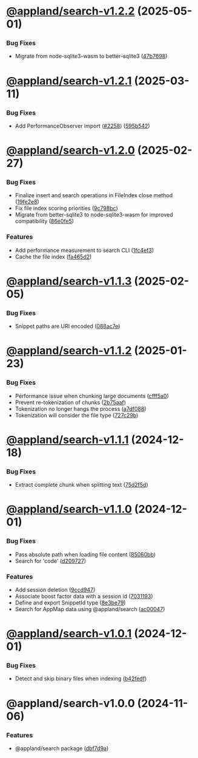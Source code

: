 # [@appland/search-v1.2.2](https://github.com/getappmap/appmap-js/compare/@appland/search-v1.2.1...@appland/search-v1.2.2) (2025-05-01)


### Bug Fixes

* Migrate from node-sqlite3-wasm to better-sqlite3 ([47b7698](https://github.com/getappmap/appmap-js/commit/47b769860ce7a55dc3806981da2a78a408bc0648))

# [@appland/search-v1.2.1](https://github.com/getappmap/appmap-js/compare/@appland/search-v1.2.0...@appland/search-v1.2.1) (2025-03-11)


### Bug Fixes

* Add PerformanceObserver import ([#2258](https://github.com/getappmap/appmap-js/issues/2258)) ([595b542](https://github.com/getappmap/appmap-js/commit/595b542c33529b7fb5e8ed07126f44bc5a545137))

# [@appland/search-v1.2.0](https://github.com/getappmap/appmap-js/compare/@appland/search-v1.1.3...@appland/search-v1.2.0) (2025-02-27)


### Bug Fixes

* Finalize insert and search operations in FileIndex close method ([19fe2e8](https://github.com/getappmap/appmap-js/commit/19fe2e8574cf11e6619629331d7deb7fbdcb11c5))
* Fix file index scoring priorities ([9c798bc](https://github.com/getappmap/appmap-js/commit/9c798bca5c943e9e344b838314f9e0739082c4d9))
* Migrate from better-sqlite3 to node-sqlite3-wasm for improved compatibility ([86e0fe5](https://github.com/getappmap/appmap-js/commit/86e0fe5386286816473c0b16a91f7fa80f8706af))


### Features

* Add performance measurement to search CLI ([1fc4ef3](https://github.com/getappmap/appmap-js/commit/1fc4ef331256a861c6de3e310cbdd70b7a9aa41c))
* Cache the file index ([fa465d2](https://github.com/getappmap/appmap-js/commit/fa465d244688da939c86444ba4652feff207f378))

# [@appland/search-v1.1.3](https://github.com/getappmap/appmap-js/compare/@appland/search-v1.1.2...@appland/search-v1.1.3) (2025-02-05)


### Bug Fixes

* Snippet paths are URI encoded ([088ac7e](https://github.com/getappmap/appmap-js/commit/088ac7eb22dceadd320ae1a162ee8d7290f88b9b))

# [@appland/search-v1.1.2](https://github.com/getappmap/appmap-js/compare/@appland/search-v1.1.1...@appland/search-v1.1.2) (2025-01-23)


### Bug Fixes

* Performance issue when chunking large documents ([cfff5a0](https://github.com/getappmap/appmap-js/commit/cfff5a0f9937f8fb57d3344812bc304e6292819e))
* Prevent re-tokenization of chunks ([2b75aaf](https://github.com/getappmap/appmap-js/commit/2b75aafe35f40abae21961acf4363edbae810aee))
* Tokenization no longer hangs the process ([a7df088](https://github.com/getappmap/appmap-js/commit/a7df088461add710b0f5e91aaec0ce92b2e1baed))
* Tokenization will consider the file type ([727c29b](https://github.com/getappmap/appmap-js/commit/727c29be5f31c09e736b9ab0554a8094b46a01a4))

# [@appland/search-v1.1.1](https://github.com/getappmap/appmap-js/compare/@appland/search-v1.1.0...@appland/search-v1.1.1) (2024-12-18)


### Bug Fixes

* Extract complete chunk when splitting text ([75d2f5d](https://github.com/getappmap/appmap-js/commit/75d2f5df06c9794b772116c2facde366d5e1cd7d))

# [@appland/search-v1.1.0](https://github.com/getappmap/appmap-js/compare/@appland/search-v1.0.1...@appland/search-v1.1.0) (2024-12-01)


### Bug Fixes

* Pass absolute path when loading file content ([85060bb](https://github.com/getappmap/appmap-js/commit/85060bb432fec9a1ee2d461fa671cb18b0f21fe6))
* Search for 'code' ([d209727](https://github.com/getappmap/appmap-js/commit/d209727d4ec19d8027b1cb4eb36ed31a60d9eb21))


### Features

* Add session deletion ([9ccd947](https://github.com/getappmap/appmap-js/commit/9ccd947f110857d5d881a31bf0c947bb02f1f2c5))
* Associate boost factor data with a session id ([7031193](https://github.com/getappmap/appmap-js/commit/70311932553adb0aca4ae7f6f11af23790921bdf))
* Define and export SnippetId type ([8e3be79](https://github.com/getappmap/appmap-js/commit/8e3be7949c62a11ed1d57b1c88df2868aa3f10cd))
* Search for AppMap data using @appland/search ([ac00047](https://github.com/getappmap/appmap-js/commit/ac0004717147a095f1fa609c2aa341dec6e6c7bc))

# [@appland/search-v1.0.1](https://github.com/getappmap/appmap-js/compare/@appland/search-v1.0.0...@appland/search-v1.0.1) (2024-12-01)


### Bug Fixes

* Detect and skip binary files when indexing ([b42fedf](https://github.com/getappmap/appmap-js/commit/b42fedf258e42539243f3aea2727115846b8f19b))

# @appland/search-v1.0.0 (2024-11-06)


### Features

* @appland/search package ([dbf7d9a](https://github.com/getappmap/appmap-js/commit/dbf7d9a32593e19df9a8732f18e32227dcb53aca))
